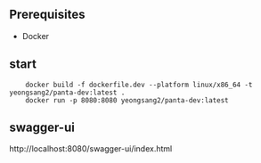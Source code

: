 ## Prerequisites
* Docker

## start 
```agsl
    docker build -f dockerfile.dev --platform linux/x86_64 -t yeongsang2/panta-dev:latest .
    docker run -p 8080:8080 yeongsang2/panta-dev:latest
```

## swagger-ui
http://localhost:8080/swagger-ui/index.html

